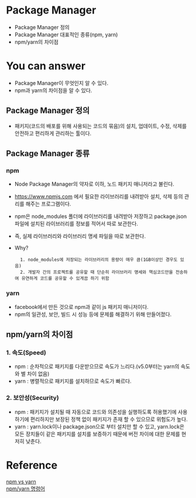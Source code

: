 # Package Manager
- Package Manager 정의
- Package Manager 대표적인 종류(npm, yarn)
- npm/yarn의 차이점

# You can answer
- Package Manager이 무엇인지 알 수 있다.
- npm과 yarn의 차이점을 알 수 있다.

## Package Manager 정의
  - 패키지(코드의 배포를 위해 사용되는 코드의 묶음)의 설치, 업데이트, 수정, 삭제를 안전하고 편리하게 관리하는 툴이다.
  
## Package Manager 종류
### npm
- Node Package Manager의 약자로 이하, 노드 패키지 매니저라고 불린다.
- https://www.npmjs.com 에서 필요한 라이브러리를 내려받아 설치, 삭제 등의 관리를 해주는 프로그램이다.

- npm은 node_modules 폴더에 라이브러리를 내려받아 저장하고 package.json 파일에 설치된 라이브러리를 정보를 적어서 따로 보관한다.
- 즉, 실제 라이브러리와 라이브러리 명세 파일을 따로 보관한다.   
- Why?
    ```   
      1. node_modules에 저장되는 라이브러리의 용량이 매우 큼(1GB이상인 경우도 있음)   
      2. 개발자 간의 프로젝트를 공유할 때 단순히 라이브러리 명세와 핵심코드만을 전송하여 유연하게 코드를 공유할 수 있게끔 하기 위함
    ```
### yarn

- facebook에서 만든 것으로 npm과 같이 js 패키지 매니저이다.
- npm의 일관성, 보안, 빌드 시 성능 등에 문제를 해결하기 위해 만들어졌다.

## npm/yarn의 차이점
### 1. 속도(Speed)
- npm : 순차적으로 패키지를 다운받으므로 속도가 느리다.(v5.0부터는 yarn의 속도와 별 차이 없음)
- yarn : 병렬적으로 패키지를 설치하므로 속도가 빠르다.

### 2. 보안성(Security)
- npm : 패키지가 설치될 때 자동으로 코드와 의존성을 실행하도록 허용했기에 사용하기에 편리하지만 보장된 정책 없이 패키지가 존재 할 수 있으므로 위험도가 높다.
- yarn : yarn.lock이나 package.json으로 부터 설치만 할 수 있고, yarn.lock은 모든 장치들이 같은 패키지를 설치를 보증하기 때문에 버전 차이에 대한 문제를 현저히 낮춘다.

# Reference
[npm vs yarn](https://www.keycdn.com/blog/npm-vs-yarn)   
[npm/yarn 명령어](https://velog.io/@kysung95/%EA%B0%9C%EB%B0%9C%EC%83%81%EC%8B%9D-npm%EA%B3%BC-yarn)